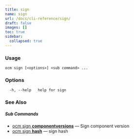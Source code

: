 ```yaml
---
title: sign
name: sign
url: /docs/cli-reference/sign/
draft: false
images: []
toc: true
sidebar:
  collapsed: true
---
```

### Usage

```
ocm sign [<options>] <sub command> ...
```

### Options

```
  -h, --help   help for sign
```

### See Also



##### Sub Commands

* [ocm sign <b>componentversions</b>](/docs/cli-reference/sign/componentversions/)	 &mdash; Sign component version
* [ocm sign <b>hash</b>](/docs/cli-reference/sign/hash/)	 &mdash; sign hash

